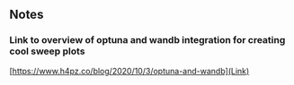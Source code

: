 ## Notes
### **Link to overview of optuna and wandb integration for creating cool sweep plots**
[https://www.h4pz.co/blog/2020/10/3/optuna-and-wandb](Link)
